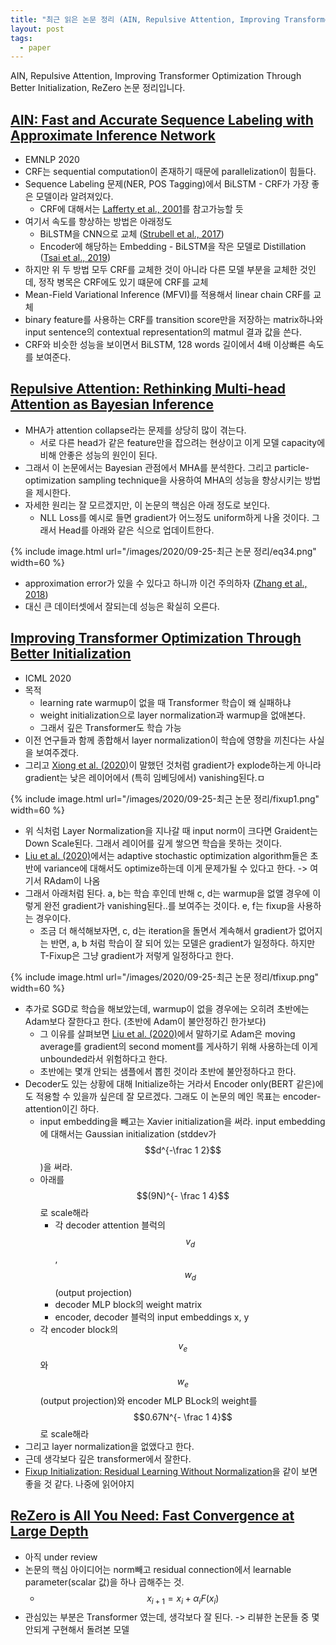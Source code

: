 ```yaml
---
title: "최근 읽은 논문 정리 (AIN, Repulsive Attention, Improving Transformer Optimization Through Better Initialization, ReZero)"
layout: post
tags:
  - paper
---
```


AIN, Repulsive Attention, Improving Transformer Optimization Through Better Initialization, ReZero 논문 정리입니다.

## [AIN: Fast and Accurate Sequence Labeling with Approximate Inference Network](https://arxiv.org/pdf/2009.08229.pdf)

* EMNLP 2020
* CRF는 sequential computation이 존재하기 때문에 parallelization이 힘들다.
* Sequence Labeling 문제(NER, POS Tagging)에서 BiLSTM - CRF가 가장 좋은 모델이라 알려져있다.
  * CRF에 대해서는 [Lafferty et al., 2001](https://repository.upenn.edu/cgi/viewcontent.cgi?article=1162&context=cis_papers)를 참고가능할 듯
* 여기서 속도를 향상하는 방법은 아래정도
  * BiLSTM을 CNN으로 교체 ([Strubell et al., 2017](https://www.aclweb.org/anthology/D17-1283/))
  * Encoder에 해당하는 Embedding - BiLSTM을 작은 모델로 Distillation ([Tsai et al., 2019](https://www.aclweb.org/anthology/D19-1374/))
* 하지만 위 두 방법 모두 CRF를 교체한 것이 아니라 다른 모델 부분을 교체한 것인데, 정작 병목은 CRF에도 있기 떄문에 CRF를 교체
* Mean-Field Variational Inference (MFVI)를 적용해서 linear chain CRF를 교체
* binary feature를 사용하는 CRF를 transition score만을 저장하는 matrix하나와 input sentence의 contextual representation의 matmul 결과 값을 쓴다.
* CRF와 비슷한 성능을 보이면서 BiLSTM, 128 words 길이에서 4배 이상빠른 속도를 보여준다.

## [Repulsive Attention: Rethinking Multi-head Attention as Bayesian Inference](https://arxiv.org/pdf/2009.09364.pdf)

* MHA가 attention collapse라는 문제를 상당히 많이 겪는다.
  * 서로 다른 head가 같은 feature만을 잡으려는 현상이고 이게 모델 capacity에 비해 안좋은 성능의 원인이 된다.
* 그래서 이 논문에서는 Bayesian 관점에서 MHA를 분석한다. 그리고 particle-optimization sampling technique을 사용하여 MHA의 성능을 향상시키는 방법을 제시한다.
* 자세한 원리는 잘 모르겠지만, 이 논문의 핵심은 아래 정도로 보인다.
  * NLL Loss를 예시로 들면 gradient가 어느정도 uniform하게 나올 것이다. 그래서 Head를 아래와 같은 식으로 업데이트한다.

{% include image.html url="/images/2020/09-25-최근 논문 정리/eq34.png" width=60 %}

* approximation error가 있을 수 있다고 하니까 이건 주의하자 ([Zhang et al., 2018](https://arxiv.org/abs/1809.01293))
* 대신 큰 데이터셋에서 잘되는데 성능은 확실히 오른다.

## [Improving Transformer Optimization Through Better Initialization](https://proceedings.icml.cc/static/paper_files/icml/2020/5691-Paper.pdf)

* ICML 2020
* 목적
  * learning rate warmup이 없을 때 Transformer 학습이 왜 실패하냐
  * weight initialization으로 layer normalization과 warmup을 없애본다.
  * 그래서 깊은 Transformer도 학습 가능
* 이전 연구들과 함께 종합해서 layer normalization이 학습에 영향을 끼친다는 사실을 보여주겠다.
* 그리고 [Xiong et al. (2020)](https://arxiv.org/abs/2002.04745)이 말했던 것처럼 gradient가 explode하는게 아니라 gradient는 낮은 레이어에서 (특히 임베딩에서) vanishing된다.ㅁ

{% include image.html url="/images/2020/09-25-최근 논문 정리/fixup1.png" width=60 %}

* 위 식처럼 Layer Normalization을 지나갈 때 input norm이 크다면 Graident는 Down Scale된다. 그래서 레이어를 깊게 쌓으면 학습을 못하는 것이다.
* [Liu et al. (2020)](https://arxiv.org/pdf/1908.03265.pdf)에서는 adaptive stochastic optimization algorithm들은 초반에 variance에 대해서도 optimize하는데 이게 문제가될 수 있다고 한다. -> 여기서 RAdam이 나옴
* 그래서 아래처럼 된다. a, b는 학습 후인데 반해 c, d는 warmup을 없앨 경우에 이렇게 완전 gradient가 vanishing된다..를 보여주는 것이다. e, f는 fixup을 사용하는 경우이다.
  * 조금 더 해석해보자면, c, d는 iteration을 돌면서 계속해서 gradient가 없어지는 반면, a, b 처럼 학습이 잘 되어 있는 모델은 gradient가 일정하다. 하지만 T-Fixup은 그냥 gradient가 저렇게 일정하다고 한다.

{% include image.html url="/images/2020/09-25-최근 논문 정리/tfixup.png" width=60 %}

* 추가로 SGD로 학습을 해보았는데, warmup이 없을 경우에는 오히려 초반에는 Adam보다 잘한다고 한다. (초반에 Adam이 불안정하긴 한가보다)
  * 그 이유를 살펴보면 [Liu et al. (2020)](https://arxiv.org/pdf/1908.03265.pdf)에서 말하기로 Adam은 moving average를 gradient의 second moment를 게사하기 위해 사용하는데 이게 unbounded라서 위험하다고 한다.
  * 초반에는 몇개 안되는 샘플에서 뽑힌 것이라 초반에 불안정하다고 한다.
* Decoder도 있는 상황에 대해 Initialize하는 거라서 Encoder only(BERT 같은)에도 적용할 수 있을까 싶은데 잘 모르겠다. 그래도 이 논문의 메인 목표는 encoder-attention이긴 하다.
  * input embedding을 빼고는 Xavier initialization을 써라. input embedding에 대해서는 Gaussian initialization (stddev가 $$d^{-\frac 1 2}$$)을 써라.
  * 아래를 $$(9N)^{- \frac 1 4}$$로 scale해라
    * 각 decoder attention 블럭의 $$v_d$$, $$w_d$$ (output projection)
    * decoder MLP block의 weight matrix
    * encoder, decoder 블럭의 input embeddings x, y
  * 각 encoder block의 $$v_e$$와 $$w_e$$(output projection)와 encoder MLP BLock의 weight를 $$0.67N^{- \frac 1 4}$$로 scale해라
* 그리고 layer normalization을 없앴다고 한다.
* 근데 생각보다 깊은 transformer에서 잘한다.
* [Fixup Initialization: Residual Learning Without Normalization](https://arxiv.org/pdf/1901.09321.pdf)을 같이 보면 좋을 것 같다. 나중에 읽어야지

## [ReZero is All You Need: Fast Convergence at Large Depth](https://arxiv.org/abs/2003.04887)

* 아직 under review
* 논문의 핵심 아이디어는 norm빼고 residual connection에서 learnable parameter(scalar 값)을 하나 곱해주는 것.
  * $$x_{i + 1} = x_i + \alpha_i F(x_i)$$
* 관심있는 부분은 Transformer 였는데, 생각보다 잘 된다. -> 리뷰한 논문들 중 몇 안되게 구현해서 돌려본 모델
